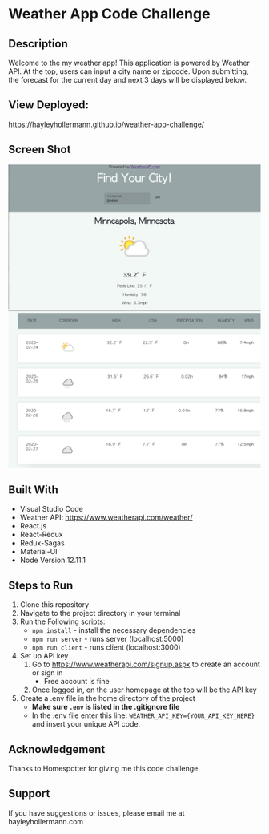 # Weather App Code Challenge

## Description

Welcome to the my weather app! This application is powered by Weather API. At the top, users can input a city name or zipcode. Upon submitting, the forecast for the current day and next 3 days will be displayed below.

## View Deployed:
https://hayleyhollermann.github.io/weather-app-challenge/

## Screen Shot
![Screen Shot of Finished Product](public/images/weather-app1.png)
![Screen Shot of Finished Product](public/images/weather-app2.png)


## Built With
- Visual Studio Code
- Weather API: https://www.weatherapi.com/weather/
- React.js
- React-Redux
- Redux-Sagas
- Material-UI
- Node Version 12.11.1


## Steps to Run
1. Clone this repository
2. Navigate to the project directory in your terminal
3. Run the Following scripts:
    - `npm install` - install the necessary dependencies 
    - `npm run server` - runs server (localhost:5000)
    - `npm run client` - runs client (localhost:3000)
4. Set up API key
    1. Go to https://www.weatherapi.com/signup.aspx to create an account or sign in
        - Free account is fine
    2. Once logged in, on the user homepage at the top will be the API key
5. Create a .env file in the home directory of the project 
    - **Make sure `.env` is listed in the .gitignore file**
    - In the .env file enter this line: `WEATHER_API_KEY={YOUR_API_KEY_HERE}` and insert your unique API code.


## Acknowledgement
Thanks to Homespotter for giving me this code challenge.


## Support
If you have suggestions or issues, please email me at hayleyhollermann.com